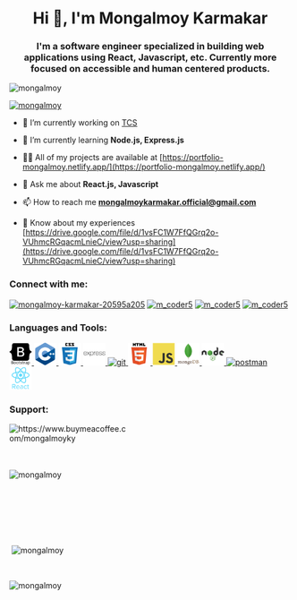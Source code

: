 <h1 align="center">Hi 👋, I'm Mongalmoy Karmakar</h1>
<h3 align="center">I'm a software engineer specialized in building web applications using React, Javascript, etc. Currently more focused on accessible and human centered products.</h3>

<p align="left"> <img src="https://komarev.com/ghpvc/?username=mongalmoy&label=Profile%20views&color=0e75b6&style=flat" alt="mongalmoy" /> </p>

<p align="left"> <a href="https://github.com/ryo-ma/github-profile-trophy"><img src="https://github-profile-trophy.vercel.app/?username=mongalmoy" alt="mongalmoy" /></a> </p>

- 🔭 I’m currently working on [TCS](https://www.tcs.com/)

- 🌱 I’m currently learning **Node.js, Express.js**

- 👨‍💻 All of my projects are available at [https://portfolio-mongalmoy.netlify.app/](https://portfolio-mongalmoy.netlify.app/)

- 💬 Ask me about **React.js, Javascript**

- 📫 How to reach me **mongalmoykarmakar.official@gmail.com**

- 📄 Know about my experiences [https://drive.google.com/file/d/1vsFC1W7FfQGrq2o-VUhmcRGqacmLnieC/view?usp=sharing](https://drive.google.com/file/d/1vsFC1W7FfQGrq2o-VUhmcRGqacmLnieC/view?usp=sharing)

<h3 align="left">Connect with me:</h3>
<p align="left">
<a href="https://linkedin.com/in/mongalmoy-karmakar-20595a205" target="blank"><img align="center" src="https://raw.githubusercontent.com/rahuldkjain/github-profile-readme-generator/master/src/images/icons/Social/linked-in-alt.svg" alt="mongalmoy-karmakar-20595a205" height="30" width="40" /></a>
<a href="https://www.codechef.com/users/m_coder5" target="_blank"><img align="center" src="https://cdn.jsdelivr.net/npm/simple-icons@3.1.0/icons/codechef.svg" alt="m_coder5" height="30" width="40" /></a>
<a href="https://www.hackerrank.com/mongalmoykarmak1" target="_blank"><img align="center" src="https://raw.githubusercontent.com/rahuldkjain/github-profile-readme-generator/master/src/images/icons/Social/hackerrank.svg" alt="m_coder5" height="30" width="40" /></a>
<a href="https://www.leetcode.com/m_coder5" target="_blank"><img align="center" src="https://raw.githubusercontent.com/rahuldkjain/github-profile-readme-generator/master/src/images/icons/Social/leet-code.svg" alt="m_coder5" height="30" width="40" /></a>
</p>

<h3 align="left">Languages and Tools:</h3>
<p align="left"> <a href="https://getbootstrap.com" target="_blank" rel="noreferrer"> <img src="https://raw.githubusercontent.com/devicons/devicon/master/icons/bootstrap/bootstrap-plain-wordmark.svg" alt="bootstrap" width="40" height="40"/> </a> <a href="https://www.w3schools.com/cpp/" target="_blank" rel="noreferrer"> <img src="https://raw.githubusercontent.com/devicons/devicon/master/icons/cplusplus/cplusplus-original.svg" alt="cplusplus" width="40" height="40"/> </a> <a href="https://www.w3schools.com/css/" target="_blank" rel="noreferrer"> <img src="https://raw.githubusercontent.com/devicons/devicon/master/icons/css3/css3-original-wordmark.svg" alt="css3" width="40" height="40"/> </a> <a href="https://expressjs.com" target="_blank" rel="noreferrer"> <img src="https://raw.githubusercontent.com/devicons/devicon/master/icons/express/express-original-wordmark.svg" alt="express" width="40" height="40"/> </a> <a href="https://git-scm.com/" target="_blank" rel="noreferrer"> <img src="https://www.vectorlogo.zone/logos/git-scm/git-scm-icon.svg" alt="git" width="40" height="40"/> </a> <a href="https://www.w3.org/html/" target="_blank" rel="noreferrer"> <img src="https://raw.githubusercontent.com/devicons/devicon/master/icons/html5/html5-original-wordmark.svg" alt="html5" width="40" height="40"/> </a> <a href="https://developer.mozilla.org/en-US/docs/Web/JavaScript" target="_blank" rel="noreferrer"> <img src="https://raw.githubusercontent.com/devicons/devicon/master/icons/javascript/javascript-original.svg" alt="javascript" width="40" height="40"/> </a> <a href="https://www.mongodb.com/" target="_blank" rel="noreferrer"> <img src="https://raw.githubusercontent.com/devicons/devicon/master/icons/mongodb/mongodb-original-wordmark.svg" alt="mongodb" width="40" height="40"/> </a> <a href="https://nodejs.org" target="_blank" rel="noreferrer"> <img src="https://raw.githubusercontent.com/devicons/devicon/master/icons/nodejs/nodejs-original-wordmark.svg" alt="nodejs" width="40" height="40"/> </a> <a href="https://postman.com" target="_blank" rel="noreferrer"> <img src="https://www.vectorlogo.zone/logos/getpostman/getpostman-icon.svg" alt="postman" width="40" height="40"/> </a> <a href="https://reactjs.org/" target="_blank" rel="noreferrer"> <img src="https://raw.githubusercontent.com/devicons/devicon/master/icons/react/react-original-wordmark.svg" alt="react" width="40" height="40"/> </a> </p>

<h3 align="left">Support:</h3>
<p><a href="https://www.buymeacoffee.com/https://www.buymeacoffee.com/mongalmoyky"> <img align="left" src="https://cdn.buymeacoffee.com/buttons/v2/default-yellow.png" height="50" width="210" alt="https://www.buymeacoffee.com/mongalmoyky" /></a></p><br><br>
<br><br>
<p><img align="left" src="https://github-readme-stats.vercel.app/api/top-langs?username=mongalmoy&show_icons=true&locale=en&layout=compact" alt="mongalmoy" /></p>
<br><br><br><br><br><br><br>
<p>&nbsp;<img align="center" src="https://github-readme-stats.vercel.app/api?username=mongalmoy&show_icons=true&locale=en" alt="mongalmoy" /></p>
<br>
<p><img align="center" src="https://github-readme-streak-stats.herokuapp.com/?user=mongalmoy&" alt="mongalmoy" /></p>
